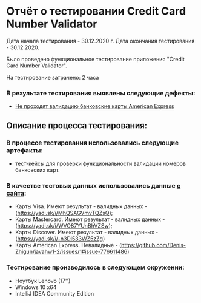 # Отчёт о тестировании Credit Card Number Validator

Дата начала тестирования - 30.12.2020 г. Дата окончания тестирования - 30.12.2020. 

Было проведено функциональное тестирование приложения "Credit Card Number Validator".

На тестирование затрачено: 2 часа

### В результате тестирования выявлены следующие дефекты:
- [Не проходят валидацию банковские карты American Express](https://github.com/Denis-Zhigun/javahw1-2/issues/1#issue-776611486)

## Описание процесса тестирования:
### В процессе тестирования использовались следующие артефакты:
- тест-кейсы для проверки функциональности валидации номеров банковских карт.

### В качестве тестовых данных использовались данные [с сайта](https://www.getcreditcardnumbers.com/):
- Карты Visa. Имеют результат - валидных данных - (https://yadi.sk/i/MhQSAGVmvTQZsQ);
- Карты Mastercard. Имеют результат - валидных данных - (https://yadi.sk/i/WVO87YUnBhVZSw);
- Карты Discover. Имеют результат - валидных данных - (https://yadi.sk/i/-n3Dl533WZ5zZg)
- Карты American Express. Невалидные - (https://github.com/Denis-Zhigun/javahw1-2/issues/1#issue-776611486)

### Тестирование производилось в следующем окружении:
- Ноутбук Lenovo (17'')
- Windows 10 x64
- IntelliJ IDEA Community Edition

